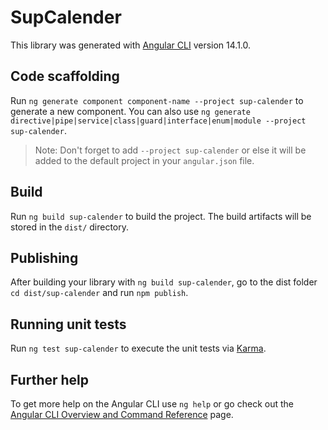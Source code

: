 # SupCalender

This library was generated with [Angular CLI](https://github.com/angular/angular-cli) version 14.1.0.

## Code scaffolding

Run `ng generate component component-name --project sup-calender` to generate a new component. You can also use `ng generate directive|pipe|service|class|guard|interface|enum|module --project sup-calender`.
> Note: Don't forget to add `--project sup-calender` or else it will be added to the default project in your `angular.json` file. 

## Build

Run `ng build sup-calender` to build the project. The build artifacts will be stored in the `dist/` directory.

## Publishing

After building your library with `ng build sup-calender`, go to the dist folder `cd dist/sup-calender` and run `npm publish`.

## Running unit tests

Run `ng test sup-calender` to execute the unit tests via [Karma](https://karma-runner.github.io).

## Further help

To get more help on the Angular CLI use `ng help` or go check out the [Angular CLI Overview and Command Reference](https://angular.io/cli) page.
